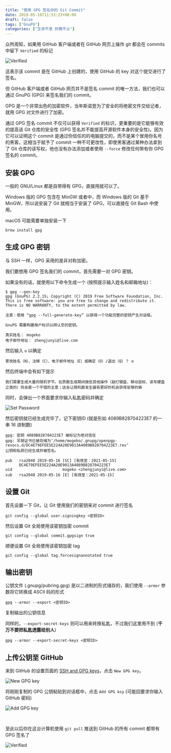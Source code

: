 ```yaml
---
title: "使用 GPG 签名你的 Git Commit"
date: 2019-05-16T11:53:23+08:00
draft: false
tags: ["GnuPG"]
categories: ["生命不息 折腾不止"]
---
```

<!-- 
![](https://mogeko.github.io/blog-images/r/065/)
{{< spoiler >}}{{< /spoiler >}}
&emsp;&emsp;
 -->

众所周知，如果用 GitHub 客户端或者在 GitHub 网页上操作 git 都会在 commits 中留下 `Verified` 的标记

![Verified](https://mogeko.github.io/blog-images/r/065/verified_1.png)

这表示该 commit 是在 GitHub 上创建的，使用 GitHub 的 key 对这个提交进行了签名。

但 GitHub 客户端或者 GitHub 网页并不是签名 commit 的唯一方法，我们也可以通过 GnuPG (GPG) 来签名我们的 commit。

GPG 是一个非常出色的加密软件，当年斯诺登为了安全的将绝密文件交给记者，就用 GPG 对文件进行了加密。

通过 GPG 签名 commit 不仅可以获得 `Verified` 的标识，更重要的是它能够有效的提高该 Git 仓库的安全性 (GPG 签名并不能提高开源软件本身的安全性)。因为它可以证明这个 commit 是通过你信任的的电脑提交的，而不是某个冒用你名号的黑客。这相当于赋予了 commit 一种不可更改性，即使黑客通过某种办法拿到了 Git 仓库的读写权，他也没有办法添加或者使用 `--force` 修改任何带有你 GPG 签名的 commit。

## 安装 GPG

一般的 GNU/Linux 都是自带得有 GPG，直接用就可以了。

Windows 版的 GPG 包含在 MinGW 或者中，而 Windows 版的 Git 基于 MinGW，所以说安装了 Git 就相当于安装了 GPG，可以直接在 Git Bash 中使用。

macOS 可能需要单独安装一下

```shell
brew install gpg
```

## 生成 GPG 密钥

与 SSH 一样，GPG 采用的是非对称加密。

我们要想用 GPG 签名我们的 commit，首先需要一对 GPG 密钥。

如果没有的话，就使用以下命令生成一个 (按照提示输入姓名和邮箱地址)：

```shell
$ gpg --gen-key
gpg (GnuPG) 2.2.15; Copyright (C) 2019 Free Software Foundation, Inc.
This is free software: you are free to change and redistribute it.
There is NO WARRANTY, to the extent permitted by law.

注意：使用 “gpg --full-generate-key” 以获得一个功能完整的密钥产生对话框。

GnuPG 需要构建用户标识以辨认您的密钥。

真实姓名： mogeko
电子邮件地址： zhengjunyi@live.com
```

然后输入 `o` 以确定

```shell
更改姓名（N）、注释（C）、电子邮件地址（E）或确定（O）/退出（Q）？ o
```

然后终端中会有如下提示

```shell
我们需要生成大量的随机字节。在质数生成期间做些其他操作（敲打键盘、移动鼠标、读写硬盘之类的）将会是一个不错的主意；这会让随机数发生器有更好的机会获得足够的熵
```

同时，会弹出一个界面要求你输入私匙密码并确定

![Set Password](https://mogeko.github.io/blog-images/r/065/set-passwd.png)

然后密钥就已经生成完毕了。记下密钥ID (就是形如 4089B828704223E7 的一串 16 进制数)

```shell
gpg: 密钥 4089B828704223E7 被标记为绝对信任
gpg: 吊销证书已被存储为‘/home/mogeko/.gnupg/openpgp-revocs.d/DC4E79EFEE5E224A20E9013A4089B828704223E7.rev’
公钥和私钥已经生成并被签名。

pub   rsa2048 2019-05-16 [SC] [有效至：2021-05-15]
      DC4E79EFEE5E224A20E9013A4089B828704223E7
uid                      mogeko <zhengjunyi@live.com>
sub   rsa2048 2019-05-16 [E] [有效至：2021-05-15]
```

## 设置 Git

首先设置一下 Git，让 Git 使用我们的密钥来对 commit 进行签名

```shell
git config --global user.signingkey <密钥ID>
```

然后设置 Git 全局使用该密钥加密 commit

```shell
git config --global commit.gpgsign true
```

顺便设置 Git 全局使用该密钥加密 tag

```shell
git config --global tag.forcesignannotated true
```

## 输出密钥

公钥文件 (.gnupg/pubring.gpg) 是以二进制的形式储存的，我们使用 `--armor` 参数将它转换成 ASCII 码的形式

```shell
gpg --armor --export <密钥ID>
```

复制输出的公钥信息

同样的，`--export-secret-keys` 则可以用来转换私匙，不过我们这里用不到 (**千万不要把私匙透露给别人**)

```shell
gpg --armor --export-secret-keys <密钥ID>
```

## 上传公钥至 GitHub

来到 GitHub 的设置页面的 [SSH and GPG keys](https://github.com/settings/keys)，点击 `New GPG key`。

![New GPG key](https://mogeko.github.io/blog-images/r/065/new_gpg_key.jpg)

将刚刚复制的 GPG 公钥粘贴到对话框中，点击 `Add GPG ksy` (可能回要求你输入 GitHub 密码)

![Add GPG key](https://mogeko.github.io/blog-images/r/065/add_gpg_key.png)

<br>

至此以后你在这台计算机使用 `git pull` 推送到 GitHub 的所有 commit 都带有 GPG 签名了

![Verified](https://mogeko.github.io/blog-images/r/065/verified_2.png)
